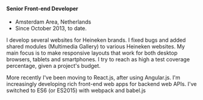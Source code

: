 #### Senior Front-end Developer
* Amsterdam Area, Netherlands
* Since October 2013, to date.

I develop several websites for Heineken brands. I fixed bugs and added shared modules (Multimedia Gallery) to various Heineken websites. My main focus is to make responsive layouts that work for both desktop browsers, tablets and smartphones. I try to reach as high a test coverage percentage, given a project's budget.

More recently I've been moving to React.js, after using Angular.js. I'm increasingly developing rich front-end web apps for backend web APIs. I've switched to ES6 (or ES2015) with webpack and babel.js


